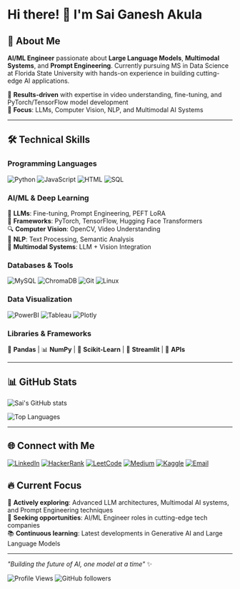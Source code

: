 # Hi there! 👋 I'm Sai Ganesh Akula

## 🚀 About Me
**AI/ML Engineer** passionate about **Large Language Models**, **Multimodal Systems**, and **Prompt Engineering**. Currently pursuing MS in Data Science at Florida State University with hands-on experience in building cutting-edge AI applications.

🌟 **Results-driven** with expertise in video understanding, fine-tuning, and PyTorch/TensorFlow model development  
🎯 **Focus**: LLMs, Computer Vision, NLP, and Multimodal AI Systems

---

## 🛠️ Technical Skills

### Programming Languages
![Python](https://img.shields.io/badge/-Python-3776AB?style=flat-square&logo=python&logoColor=white)
![JavaScript](https://img.shields.io/badge/-JavaScript-F7DF1E?style=flat-square&logo=javascript&logoColor=black)
![HTML](https://img.shields.io/badge/-HTML-E34F26?style=flat-square&logo=html5&logoColor=white)
![SQL](https://img.shields.io/badge/-SQL-4479A1?style=flat-square&logo=mysql&logoColor=white)

### AI/ML & Deep Learning
🤖 **LLMs**: Fine-tuning, Prompt Engineering, PEFT LoRA  
🧠 **Frameworks**: PyTorch, TensorFlow, Hugging Face Transformers  
🔍 **Computer Vision**: OpenCV, Video Understanding  
📝 **NLP**: Text Processing, Semantic Analysis  
🎯 **Multimodal Systems**: LLM + Vision Integration

### Databases & Tools
![MySQL](https://img.shields.io/badge/-MySQL-4479A1?style=flat-square&logo=mysql&logoColor=white)
![ChromaDB](https://img.shields.io/badge/-ChromaDB-FF6B6B?style=flat-square&logo=database&logoColor=white)
![Git](https://img.shields.io/badge/-Git-F05032?style=flat-square&logo=git&logoColor=white)
![Linux](https://img.shields.io/badge/-Linux-FCC624?style=flat-square&logo=linux&logoColor=black)

### Data Visualization
![PowerBI](https://img.shields.io/badge/-PowerBI-F2C811?style=flat-square&logo=powerbi&logoColor=black)
![Tableau](https://img.shields.io/badge/-Tableau-E97627?style=flat-square&logo=tableau&logoColor=white)
![Plotly](https://img.shields.io/badge/-Plotly-3F4F75?style=flat-square&logo=plotly&logoColor=white)

### Libraries & Frameworks
🐼 **Pandas** | 📊 **NumPy** | 🤖 **Scikit-Learn** | 🎨 **Streamlit** | 🔗 **APIs**

---


## 📊 GitHub Stats

![Sai's GitHub stats](https://github-readme-stats.vercel.app/api?username=YOUR_USERNAME&show_icons=true&theme=radical)

![Top Languages](https://github-readme-stats.vercel.app/api/top-langs/?username=YOUR_USERNAME&layout=compact&theme=radical)

---

## 🌐 Connect with Me

[![LinkedIn](https://img.shields.io/badge/-LinkedIn-0077B5?style=flat-square&logo=linkedin&logoColor=white)](https://linkedin.com/in/saiganeshakula)
[![HackerRank](https://img.shields.io/badge/-HackerRank-2EC866?style=flat-square&logo=hackerrank&logoColor=white)](https://hackerrank.com/gana36)
[![LeetCode](https://img.shields.io/badge/-LeetCode-FFA116?style=flat-square&logo=leetcode&logoColor=black)](https://leetcode.com/saiganesh2345sret)
[![Medium](https://img.shields.io/badge/-Medium-12100E?style=flat-square&logo=medium&logoColor=white)](https://medium.com/@saiganesh2345sret)
[![Kaggle](https://img.shields.io/badge/-Kaggle-20BEFF?style=flat-square&logo=kaggle&logoColor=white)](https://kaggle.com/userbitco)
[![Email](https://img.shields.io/badge/-Email-D14836?style=flat-square&logo=gmail&logoColor=white)](mailto:saiganeshakagana@gmail.com)



## 🔥 Current Focus

🚀 **Actively exploring**: Advanced LLM architectures, Multimodal AI systems, and Prompt Engineering techniques  
🎯 **Seeking opportunities**: AI/ML Engineer roles in cutting-edge tech companies  
📚 **Continuous learning**: Latest developments in Generative AI and Large Language Models

---

*"Building the future of AI, one model at a time"* ✨

![Profile Views](https://komarev.com/ghpvc/?username=YOUR_USERNAME&color=blueviolet)
![GitHub followers](https://img.shields.io/github/followers/YOUR_USERNAME?style=social)
